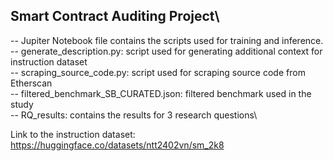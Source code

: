 ## Smart Contract Auditing Project\
-- Jupiter Notebook file contains the scripts used for training and inference.\
-- generate_description.py: script used for generating additional context for instruction dataset\
-- scraping_source_code.py: script used for scraping source code from Etherscan\
-- filtered_benchmark_SB_CURATED.json: filtered benchmark used in the study\
-- RQ_results: contains the results for 3 research questions\

Link to the instruction dataset: https://huggingface.co/datasets/ntt2402vn/sm_2k8
